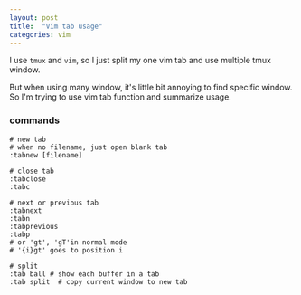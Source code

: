 ```yaml
---
layout: post
title:  "Vim tab usage"
categories: vim
---
```


I use `tmux` and `vim`, so I just split my one vim tab and use multiple tmux window. 

But when using many window, it's little bit annoying to find specific window. So I'm trying to use vim tab function and summarize usage.


### commands
```
# new tab
# when no filename, just open blank tab
:tabnew [filename]

# close tab
:tabclose
:tabc

# next or previous tab
:tabnext
:tabn
:tabprevious
:tabp
# or 'gt', 'gT'in normal mode
# '{i}gt' goes to position i

# split
:tab ball # show each buffer in a tab
:tab split  # copy current window to new tab
```
